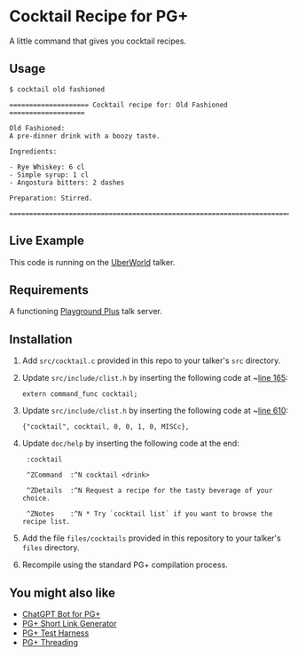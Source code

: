 # Cocktail Recipe for PG+
A little command that gives you cocktail recipes.

## Usage

```
$ cocktail old fashioned

==================== Cocktail recipe for: Old Fashioned ===================

Old Fashioned: 
A pre-dinner drink with a boozy taste.

Ingredients:

- Rye Whiskey: 6 cl
- Simple syrup: 1 cl
- Angostura bitters: 2 dashes

Preparation: Stirred.
  
===========================================================================
````

## Live Example
This code is running on the [UberWorld](http://uberworld.org) talker.

## Requirements

A functioning [Playground Plus](https://github.com/talkers/pgplus) talk server.

## Installation

1. Add `src/cocktail.c` provided in this repo to your talker's `src` directory.

1. Update `src/include/clist.h` by inserting the following code at ~[line 165](https://github.com/talkers/pgplus/blob/master/src/include/clist.h#L165):

    ```
    extern command_func cocktail;
    ```

1. Update `src/include/clist.h` by inserting the following code at ~[line 610](https://github.com/talkers/pgplus/blob/master/src/include/clist.h#L610):

    ```
    {"cocktail", cocktail, 0, 0, 1, 0, MISCc},
    ```

1. Update `doc/help` by inserting the following code at the end:

    ```
     :cocktail

     ^ZCommand  :^N cocktail <drink>

     ^ZDetails  :^N Request a recipe for the tasty beverage of your choice.

     ^ZNotes    :^N * Try `cocktail list` if you want to browse the recipe list.
    ```

1. Add the file `files/cocktails` provided in this repository to your talker's `files` directory.

1. Recompile using the standard PG+ compilation process.

## You might also like
* [ChatGPT Bot for PG+](https://github.com/jmodjeska/pgplus-aiyu)
* [PG+ Short Link Generator](https://github.com/jmodjeska/pgplus-shortlink)
* [PG+ Test Harness](https://github.com/jmodjeska/pgplus-test)
* [PG+ Threading](https://github.com/jmodjeska/pgplus-threads)
